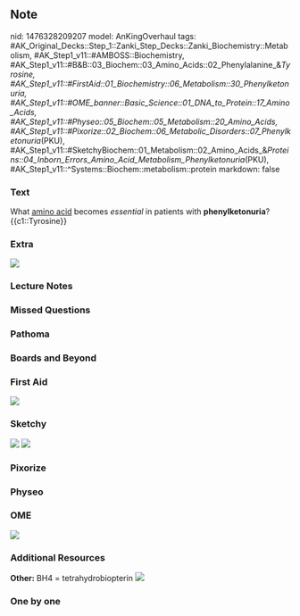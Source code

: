 ## Note
nid: 1476328209207
model: AnKingOverhaul
tags: #AK_Original_Decks::Step_1::Zanki_Step_Decks::Zanki_Biochemistry::Metabolism, #AK_Step1_v11::#AMBOSS::Biochemistry, #AK_Step1_v11::#B&B::03_Biochem::03_Amino_Acids::02_Phenylalanine_&_Tyrosine, #AK_Step1_v11::#FirstAid::01_Biochemistry::06_Metabolism::30_Phenylketonuria, #AK_Step1_v11::#OME_banner::Basic_Science::01_DNA_to_Protein::17_Amino_Acids, #AK_Step1_v11::#Physeo::05_Biochem::05_Metabolism::20_Amino_Acids, #AK_Step1_v11::#Pixorize::02_Biochem::06_Metabolic_Disorders::07_Phenylketonuria_(PKU), #AK_Step1_v11::#SketchyBiochem::01_Metabolism::02_Amino_Acids_&_Proteins::04_Inborn_Errors_Amino_Acid_Metabolism_Phenylketonuria_(PKU), #AK_Step1_v11::^Systems::Biochem::metabolism::protein
markdown: false

### Text
<div>
  What <u>amino acid</u> becomes <i>essential</i> in patients with
  <b>phenylketonuria</b>?
</div>
<div>
  {{c1::Tyrosine}}
</div>

### Extra
<img src="paste-614747259011294.jpg">

### Lecture Notes


### Missed Questions


### Pathoma


### Boards and Beyond


### First Aid
<img src="tmpAmLjh1.png">

### Sketchy
<img src="Screen%20Shot%202021-01-07%20at%2015.13.23.jpg">
<img src="Screen%20Shot%202021-01-07%20at%2015.13.35.jpg">

### Pixorize


### Physeo


### OME
<div class="ome-widget">
  <a href=
  "https://onlinemeded.org/spa/dna-to-protein/amino-acids/acquire?ref=anki">
  <img src="_OME_AnkiFlashcards_Lesson_6.png"></a>
</div>

### Additional Resources
<b>Other:</b> BH4 = tetrahydrobiopterin <img src="pku.jpg">

### One by one


